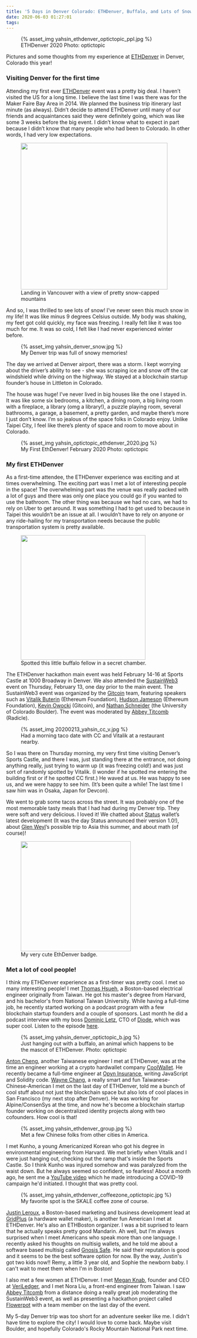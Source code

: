 ```yaml
---
title: '5 Days in Denver Colorado: ETHDenver, Buffalo, and Lots of Snow!'
date: 2020-06-03 01:27:01
tags:
---
```

<figure>{% asset_img yahsin_ethdenver_optictopic_ppl.jpg %}<figcaption>ETHDenver 2020 Photo: optictopic</figcaption></figure>

Pictures and some thoughts from my experience at [ETHDenver](https://www.ethdenver.com/) in Denver, Colorado this year!

### Visiting Denver for the first time
Attending my first ever [ETHDenver](https://www.ethdenver.com/) event was a pretty big deal. I haven’t visited the US for a long time. I believe the last time I was there was for the Maker Faire Bay Area in 2014. We planned the business trip itinerary last minute (as always). Didn’t decide to attend ETHDenver until many of our friends and acquaintances said they were definitely going, which was like some 3 weeks before the big event. I didn’t know what to expect in part because I didn’t know that many people who had been to Colorado. In other words, I had very low expectations. 

<figure><img src="/2020/06/03/EthDenver-experience/yahsin_denver_flight.jpg" style="height:400px!important"><figcaption>Landing in Vancouver with a view of pretty snow-capped mountains</figcaption></figure>

And so, I was thrilled to see lots of snow! I’ve never seen this much snow in my life! It was like minus 9 degrees Celsius outside. My body was shaking, my feet got cold quickly, my face was freezing. I really felt like it was too much for me. It was so cold, I felt like I had never experienced winter before.

<figure>{% asset_img yahsin_denver_snow.jpg %}<figcaption>My Denver trip was full of snowy memories!</figcaption></figure>

The day we arrived at Denver airport, there was a storm. I kept worrying about the driver’s ability to see - she was scraping ice and snow off the car windshield while driving on the highway. We stayed at a blockchain startup founder’s house in Littleton in Colorado.

The house was huge! I’ve never lived in big houses like the one I stayed in. It was like some six bedrooms, a kitchen, a dining room, a big living room with a fireplace, a library (omg a library!), a puzzle playing room, several bathrooms, a garage, a basement, a pretty garden, and maybe there’s more I just don’t know. I’m so jealous of the space folks in Colorado enjoy. Unlike Taipei City, I feel like there’s plenty of space and room to move about in Colorado.

<figure>{% asset_img yahsin_optictopic_ethdenver_2020.jpg %}<figcaption>My First EthDenver! February 2020 Photo: optictopic</figcaption></figure>

### My first ETHDenver
As a first-time attendee, the ETHDenver experience was exciting and at times overwhelming. The exciting part was I met a lot of interesting people in the space! The overwhelming part was the venue was really packed with a lot of guys and there was only one place you could go if you wanted to use the bathroom. The other thing was because we had no cars, we had to rely on Uber to get around. It was something I had to get used to because in Taipei this wouldn’t be an issue at all. I wouldn’t have to rely on anyone or any ride-hailing for my transportation needs because the public transportation system is pretty available.

<figure><img src="/2020/06/03/EthDenver-experience/yahsin_denver_01.jpg" style="height:340px!important"><figcaption>Spotted this little buffalo fellow in a secret chamber.</figcaption></figure>

The ETHDenver hackathon main event was held February 14-16 at Sports Castle at 1000 Broadway in Denver. We also attended the [SustainWeb3](https://web3.sustainoss.org/schedule) event on Thursday, February 13, one day prior to the main event. The SustainWeb3 event was organized by the [Gitcoin](https://gitcoin.co/) team, featuring speakers such as [Vitalik Buterin](https://en.wikipedia.org/wiki/Vitalik_Buterin) (Ethereum Foundation), [Hudson Jameson](http://hudsonjameson.com/aboutme/) (Ethereum Foundation), [Kevin Owocki](https://twitter.com/owocki) (Gitcoin), and [Nathan Schneider](https://nathanschneider.info) (the University of Colorado Boulder). The event was moderated by [Abbey Titcomb](https://twitter.com/abbey_titcomb) (Radicle).

<figure>{% asset_img 20200213_yahsin_cc_v.jpg %}<figcaption>Had a morning taco date with CC and Vitalik at a restaurant nearby.</figcaption></figure>

So I was there on Thursday morning, my very first time visiting Denver’s Sports Castle, and there I was, just standing there at the entrance, not doing anything really, just trying to warm up (it was freezing cold!) and was just sort of randomly spotted by Vitalik. (I wonder if he spotted me entering the building first or if he spotted CC first.) He waved at us. He was happy to see us, and we were happy to see him. (It’s been quite a while! The last time I saw him was in Osaka, Japan for Devcon).

We went to grab some tacos across the street. It was probably one of the most memorable tasty meals that I had had during my Denver trip. They were soft and very delicious. I loved it! We chatted about [Status](https://status.im) wallet’s latest development (It was the day Status announced their version 1.0!), about [Glen Weyl](https://en.wikipedia.org/wiki/Glen_Weyl)’s possible trip to Asia this summer, and about math (of course)!

<figure><img src="/2020/06/03/EthDenver-experience/yahsin_ethdenver_buidler_badge.jpg" style="height:300px!important"><figcaption>My very cute EthDenver badge.</figcaption></figure>

### Met a lot of cool people!
I think my ETHDenver experience as a first-timer was pretty cool. I met so many interesting people! I met [Thomas Hsueh](https://hchsueh.com/), a Boston-based electrical engineer originally from Taiwan. He got his master's degree from Harvard, and his bachelor's from National Taiwan University. While having a full-time job, he recently started working on a podcast program with a few blockchain startup founders and a couple of sponsors. Last month he did a podcast interview with my boss [Dominic Letz](https://github.com/dominicletz), CTO of [Diode](https://diode.io/), which was super cool. Listen to the episode [here](https://soundcloud.com/weekly-defi/defi-3-diode-cto-dominic-letz).

<figure>{% asset_img yahsin_denver_optictopic_b.jpg %}<figcaption>Just hanging out with a buffalo, an animal which happens to be the mascot of ETHDenver. Photo: optictopic</figcaption></figure>

[Anton Cheng](https://twitter.com/antonttc), another Taiwanese engineer I met at ETHDenver, was at the time an engineer working at a crypto hardwallet company [CoolWallet](https://www.coolwallet.io/). He recently became a full-time engineer at [Opyn Insurance](https://opyn.co/#/), writing JavaScript and Solidity code. [Wayne Chang](https://twitter.com/wycdd), a really smart and fun Taiwanese-Chinese-American I met on the last day of ETHDenver, told me a bunch of cool stuff about not just the blockchain space but also lots of cool places in San Francisco (my next stop after Denver). He was working for Alpine/ConsenSys at the time, and now he's become a blockchain startup founder working on decentralized identity projects along with two cofounders. How cool is that!

<figure>{% asset_img yahsin_ethdenver_group.jpg %}<figcaption>Met a few Chinese folks from other cities in America.</figcaption></figure>

I met Kunho, a young Americanized Korean who got his degree in environmental engineering from Harvard. We met briefly when Vitalik and I were just hanging out, checking out the ramp that's inside the Sports Castle. So I think Kunho was injured somehow and was paralyzed from the waist down. But he always seemed so confident, so fearless! About a month ago, he sent me a [YouTube video](https://youtu.be/tt7wI9rBvJg) which he made introducing a COVID-19 campaign he'd initiated. I thought that was pretty cool.

<figure>{% asset_img yahsin_ethdenver_coffeezone_optictopic.jpg %}<figcaption>My favorite spot is the SKALE coffee zone of course.</figcaption></figure>

[Justin Leroux](https://twitter.com/0xMidnight), a Boston-based marketing and business development lead at [GridPlus](https://gridplus.io/) (a hardware wallet maker), is another fun American I met at ETHDenver. He's also an ETHBoston organizer. I was a bit suprised to learn that he actually speaks pretty good Mandarin. Ah well, but I'm always surprised when I meet Americans who speak more than one language. I recently asked his thoughts on multisig wallets, and he told me about a software based multisig called [Gnosis Safe](https://gnosis-safe.io/). He said their reputation is good and it seems to be the best software option for now. By the way, Justin's got two kids now!! Remy, a little 3 year old, and Sophie the newborn baby. I can't wait to meet them when I'm in Boston!

I also met a few women at ETHDenver. I met [Megan Knab](https://twitter.com/knotmegan), founder and CEO at [VeriLedger](https://veriledger.io/), and I met Nora Liu, a front-end engineer from Taiwan. I saw [Abbey Titcomb](https://twitter.com/abbey_titcomb) from a distance doing a really great job moderating the SustainWeb3 event, as well as presenting a hackathon project called [Flowerpot](http://flowerpot.network/) with a team member on the last day of the event.

My 5-day Denver trip was too short for an adventure seeker like me. I didn't have time to explore the city! I would love to come back. Maybe visit Boulder, and hopefully Colorado's Rocky Mountain National Park next time.